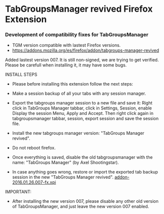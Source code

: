 # TabGroupsManager revived Firefox Extension #

### Development of compatibility fixes for TabGroupsManager ###

* TGM version compatible with lastest Firefox versions.
* https://addons.mozilla.org/es/firefox/addon/tabgroups-manager-revived


Added lastest version 007. It is still non-signed, we are trying to get verified. Please be carefull when installing it, it may have some bugs. 

INSTALL STEPS
* Please before installing this extension follow the next steps:
* Make a session backup of all your tabs with any session manager.
* Export the tabgroups manager session to a new file and save it: Right click in TabGroups Manager tabbar, click in Settings, Session, enable Display the session Menu, Apply and Accept. Then right click again in tabgroupsmanager tabbar, session, export session and save the session file.
* Install the new tabgroups manager version: "TabGroups Manager revived".
* Do not reboot firefox.
* Once everything is saved, disable the old tabgroupsmanager with the name: "TabGroups Manager" (by Axel Shootingstar).

* In case anything goes wrong, restore or import the exported tab backup session in the new "TabGroups Manager revived".
[addon-2016.01.26.007-fx.xpi](https://bitbucket.org/tabgroupsmanager/tabgroupsmanager/downloads/addon-2016.01.26.007-fx.xpi)

IMPORTANT:
* After installing the new version 007, please disable any other old version of TabGroupsManager, and just leave the new version 007 enabled.